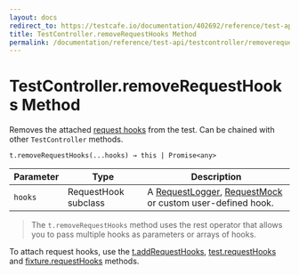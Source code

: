 ```yaml
---
layout: docs
redirect_to: https://testcafe.io/documentation/402692/reference/test-api/testcontroller/removerequesthooks
title: TestController.removeRequestHooks Method
permalink: /documentation/reference/test-api/testcontroller/removerequesthooks.html
---
```

# TestController.removeRequestHooks Method

Removes the attached [request hooks](../../../guides/advanced-guides/intercept-http-requests.md) from the test. Can be chained with other `TestController` methods.

```text
t.removeRequestHooks(...hooks) → this | Promise<any>
```

Parameter | Type | Description
--------- | ---- | ------------
`hooks`    | RequestHook subclass | A [RequestLogger](../requestlogger/README.md), [RequestMock](../requestmock/README.md) or custom user-defined hook.

> The `t.removeRequestHooks` method uses the rest operator that allows you to pass multiple hooks as parameters or arrays of hooks.

To attach request hooks, use the [t.addRequestHooks](addrequesthooks.md), [test.requestHooks](../test/requesthooks.md) and [fixture.requestHooks](../fixture/requesthooks.md) methods.
